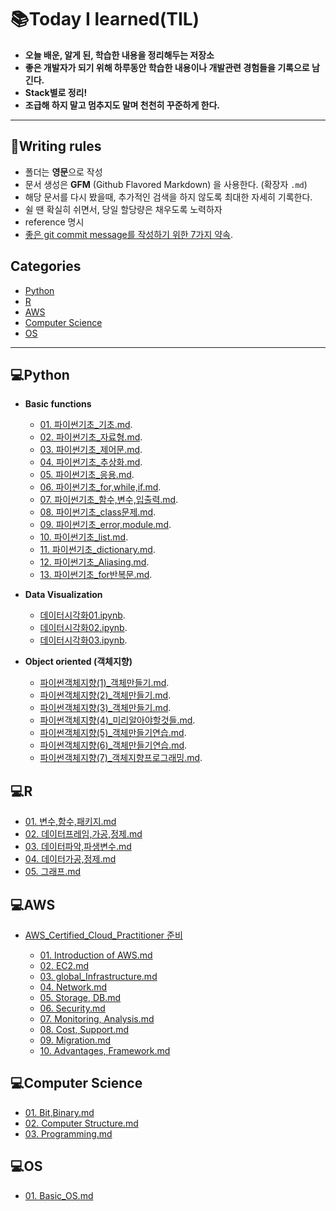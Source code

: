 📚Today I learned(TIL)
=================

* **오늘 배운, 알게 된, 학습한 내용을 정리해두는 저장소**
* **좋은 개발자가 되기 위해 하루동안 학습한 내용이나 개발관련 경험들을 기록으로 남긴다.**
* **Stack별로 정리!**
* **조급해 하지 말고 멈추지도 말며 천천히 꾸준하게 한다.**
---

📌Writing rules
--------------
* 폴더는 **영문**으로 작성
* 문서 생성은 **GFM** (Github Flavored Markdown) 을 사용한다. (확장자 `.md`)
* 해당 문서를 다시 봤을때, 추가적인 검색을 하지 않도록 최대한 자세히 기록한다.
* 쉴 땐 확실히 쉬면서, 당일 할당량은 채우도록 노력하자
* reference 명시
* [좋은 git commit message를 작성하기 위한 7가지 약속](https://meetup.toast.com/posts/106).

Categories
----------
* [Python](#💻python)
* [R](#💻r)
* [AWS](#💻aws)
* [Computer Science](#💻computer-science)
* [OS](#💻os)
- - -
## 💻Python
* **Basic functions**
  - [01. 파이썬기초_기초.md](https://github.com/Hakunam97/TIL/blob/master/Python/Python_Basic/%5BCodeit%5DPython_%EA%B8%B0%EC%B4%88/01.%ED%8C%8C%EC%9D%B4%EC%8D%AC%EA%B8%B0%EC%B4%88_%EA%B8%B0%EC%B4%88.md).
  - [02. 파이썬기초_자료형.md](https://github.com/Hakunam97/TIL/blob/master/Python/Python_Basic/%5BCodeit%5DPython_%EA%B8%B0%EC%B4%88/02.%ED%8C%8C%EC%9D%B4%EC%8D%AC%EA%B8%B0%EC%B4%88_%EC%9E%90%EB%A3%8C%ED%98%95.md).
  - [03. 파이썬기초_제어문.md](https://github.com/Hakunam97/TIL/blob/master/Python/Python_Basic/%5BCodeit%5DPython_%EA%B8%B0%EC%B4%88/03.%ED%8C%8C%EC%9D%B4%EC%8D%AC%EA%B8%B0%EC%B4%88_%EC%A0%9C%EC%96%B4%EB%AC%B8.md).
  - [04. 파이썬기초_추상화.md](https://github.com/Hakunam97/TIL/blob/master/Python/Python_Basic/%5BCodeit%5DPython_%EA%B8%B0%EC%B4%88/04.%ED%8C%8C%EC%9D%B4%EC%8D%AC%EA%B8%B0%EC%B4%88_%EC%B6%94%EC%83%81%ED%99%94.md).
  - [05. 파이썬기초_응용.md](https://github.com/Hakunam97/TIL/blob/master/Python/Python_Basic/%5BCodeit%5DPython_%EA%B8%B0%EC%B4%88/05.%ED%8C%8C%EC%9D%B4%EC%8D%AC%EA%B8%B0%EC%B4%88_%EC%9D%91%EC%9A%A9.md).
  - [06. 파이썬기초_for,while,if.md](https://github.com/Hakunam97/TIL/blob/master/Python/Python_Basic/%5Bnadocoding%5DPython_%EA%B8%B0%EC%B4%88/06.%ED%8C%8C%EC%9D%B4%EC%8D%AC%EA%B8%B0%EC%B4%88_for%2Cwhile%2Cif.md).
  - [07. 파이썬기초_함수,변수,입출력.md](https://github.com/Hakunam97/TIL/blob/master/Python/Python_Basic/%5Bnadocoding%5DPython_%EA%B8%B0%EC%B4%88/07.%ED%8C%8C%EC%9D%B4%EC%8D%AC%EA%B8%B0%EC%B4%88_%ED%95%A8%EC%88%98%2C%EB%B3%80%EC%88%98%2C%EC%9E%85%EC%B6%9C%EB%A0%A5.md).
  - [08. 파이썬기초_class문제.md](https://github.com/Hakunam97/TIL/blob/master/Python/Python_Basic/%5Bnadocoding%5DPython_%EA%B8%B0%EC%B4%88/08.%ED%8C%8C%EC%9D%B4%EC%8D%AC%EA%B8%B0%EC%B4%88_class%EB%AC%B8%EC%A0%9C.md).
  - [09. 파이썬기초_error,module.md](https://github.com/Hakunam97/TIL/blob/master/Python/Python_Basic/%5Bnadocoding%5DPython_%EA%B8%B0%EC%B4%88/09.%ED%8C%8C%EC%9D%B4%EC%8D%AC%EA%B8%B0%EC%B4%88_error%2Cmodule.md).
  - [10. 파이썬기초_list.md](https://github.com/Hakunam97/TIL/blob/master/Python/Python_Basic/%5BCodeit%5DPython_%EB%8D%B0%EC%9D%B4%ED%84%B0/10.%ED%8C%8C%EC%9D%B4%EC%8D%AC%EA%B8%B0%EC%B4%88_list.md).
  - [11. 파이썬기초_dictionary.md](https://github.com/Hakunam97/TIL/blob/master/Python/Python_Basic/%5BCodeit%5DPython_%EB%8D%B0%EC%9D%B4%ED%84%B0/11.%ED%8C%8C%EC%9D%B4%EC%8D%AC%EA%B8%B0%EC%B4%88_dictionary.md).
  - [12. 파이썬기초_Aliasing.md](https://github.com/Hakunam97/TIL/blob/master/Python/Python_Basic/%5BCodeit%5DPython_%EB%8D%B0%EC%9D%B4%ED%84%B0/12.%ED%8C%8C%EC%9D%B4%EC%8D%AC%EA%B8%B0%EC%B4%88_Aliasing.md).
  - [13. 파이썬기초_for반복문.md](https://github.com/Hakunam97/TIL/blob/master/Python/Python_Basic/%5BCodeit%5DPython_%EB%8D%B0%EC%9D%B4%ED%84%B0/13.%ED%8C%8C%EC%9D%B4%EC%8D%AC%EA%B8%B0%EC%B4%88_for%EB%B0%98%EB%B3%B5%EB%AC%B8.md).
  
* **Data Visualization**
  - [데이터시각화01.ipynb](https://github.com/Hakunam97/TIL/blob/master/Python/Python_Data_visualization/data/%EB%8D%B0%EC%9D%B4%ED%84%B0%EC%8B%9C%EA%B0%81%ED%99%9401.ipynb).
  - [데이터시각화02.ipynb](https://github.com/Hakunam97/TIL/blob/master/Python/Python_Data_visualization/data/%EB%8D%B0%EC%9D%B4%ED%84%B0%EC%8B%9C%EA%B0%81%ED%99%9402.ipynb).
  - [데이터시각화03.ipynb](https://github.com/Hakunam97/TIL/blob/master/Python/Python_Data_visualization/data/%EB%8D%B0%EC%9D%B4%ED%84%B0%EC%8B%9C%EA%B0%81%ED%99%9403.ipynb).

* **Object oriented (객체지향)**
  - [파이썬객체지향(1)_객체만들기.md](https://github.com/Hakunam97/TIL/blob/master/Python/%5BCodeit%5DPython_Object%20oriented/%ED%8C%8C%EC%9D%B4%EC%8D%AC%EA%B0%9D%EC%B2%B4%EC%A7%80%ED%96%A5(1)_%EA%B0%9D%EC%B2%B4%EB%A7%8C%EB%93%A4%EA%B8%B0.md).
  - [파이썬객체지향(2)_객체만들기.md](https://github.com/Hakunam97/TIL/blob/master/Python/%5BCodeit%5DPython_Object%20oriented/%ED%8C%8C%EC%9D%B4%EC%8D%AC%EA%B0%9D%EC%B2%B4%EC%A7%80%ED%96%A5(2)_%EA%B0%9D%EC%B2%B4%EB%A7%8C%EB%93%A4%EA%B8%B0.md).
  - [파이썬객체지향(3)_객체만들기.md](https://github.com/Hakunam97/TIL/blob/master/Python/%5BCodeit%5DPython_Object%20oriented/%ED%8C%8C%EC%9D%B4%EC%8D%AC%EA%B0%9D%EC%B2%B4%EC%A7%80%ED%96%A5(3)_%EA%B0%9D%EC%B2%B4%EB%A7%8C%EB%93%A4%EA%B8%B0.md).
  - [파이썬객체지향(4)_미리알아야할것들.md](https://github.com/Hakunam97/TIL/blob/master/Python/%5BCodeit%5DPython_Object%20oriented/%ED%8C%8C%EC%9D%B4%EC%8D%AC%EA%B0%9D%EC%B2%B4%EC%A7%80%ED%96%A5(4)_%EB%AF%B8%EB%A6%AC%EC%95%8C%EC%95%84%EC%95%BC%ED%95%A0%EA%B2%83%EB%93%A4.md).
  - [파이썬객체지향(5)_객체만들기연습.md](https://github.com/Hakunam97/TIL/blob/master/Python/%5BCodeit%5DPython_Object%20oriented/%ED%8C%8C%EC%9D%B4%EC%8D%AC%EA%B0%9D%EC%B2%B4%EC%A7%80%ED%96%A5(5)_%EA%B0%9D%EC%B2%B4%EB%A7%8C%EB%93%A4%EA%B8%B0%EC%97%B0%EC%8A%B5.md).
  - [파이썬객체지향(6)_객체만들기연습.md](https://github.com/Hakunam97/TIL/blob/master/Python/%5BCodeit%5DPython_Object%20oriented/%ED%8C%8C%EC%9D%B4%EC%8D%AC%EA%B0%9D%EC%B2%B4%EC%A7%80%ED%96%A5(6)_%EA%B0%9D%EC%B2%B4%EB%A7%8C%EB%93%A4%EA%B8%B0%EC%97%B0%EC%8A%B5.md).
  - [파이썬객체지향(7)_객체지향프로그래밍.md](https://github.com/Hakunam97/TIL/blob/master/Python/%5BCodeit%5DPython_Object%20oriented/%ED%8C%8C%EC%9D%B4%EC%8D%AC%EA%B0%9D%EC%B2%B4%EC%A7%80%ED%96%A5(7)_%EA%B0%9D%EC%B2%B4%EC%A7%80%ED%96%A5%ED%94%84%EB%A1%9C%EA%B7%B8%EB%9E%98%EB%B0%8D.md).

## 💻R
- [01. 변수,함수,패키지.md](https://github.com/Hakunam97/TIL/blob/master/R/01_%EB%B3%80%EC%88%98%2C%ED%95%A8%EC%88%98%2C%ED%8C%A8%ED%82%A4%EC%A7%80.md)
- [02. 데이터프레임,가공,정제.md](https://github.com/Hakunam97/TIL/blob/master/R/02_%EB%8D%B0%EC%9D%B4%ED%84%B0%ED%94%84%EB%A0%88%EC%9E%84%2C%EA%B0%80%EA%B3%B5%2C%EC%A0%95%EC%A0%9C.md)
- [03. 데이터파악,파생변수.md](https://github.com/Hakunam97/TIL/blob/master/R/03.%EB%8D%B0%EC%9D%B4%ED%84%B0%ED%8C%8C%EC%95%85%2C%ED%8C%8C%EC%83%9D%EB%B3%80%EC%88%98.md)
- [04. 데이터가공,정제.md](https://github.com/Hakunam97/TIL/blob/master/R/04.%EB%8D%B0%EC%9D%B4%ED%84%B0%EA%B0%80%EA%B3%B5%2C%EC%A0%95%EC%A0%9C.md)
- [05. 그래프.md](https://github.com/Hakunam97/TIL/blob/master/R/05.%EA%B7%B8%EB%9E%98%ED%94%84.md)

## 💻AWS
- [AWS_Certified_Cloud_Practitioner 준비](https://github.com/Hakunam97/TIL/tree/master/AWS/AWS_Certified_Cloud_Practitioner)

  - [01. Introduction of AWS.md](https://github.com/Hakunam97/TIL/blob/master/AWS/AWS_Certified_Cloud_Practitioner/01.AWS%EC%86%8C%EA%B0%9C.md)
  - [02. EC2.md](https://github.com/Hakunam97/TIL/blob/master/AWS/AWS_Certified_Cloud_Practitioner/02.EC2.md)
  - [03. global_Infrastructure.md](https://github.com/Hakunam97/TIL/blob/master/AWS/AWS_Certified_Cloud_Practitioner/03.%EA%B8%80%EB%A1%9C%EB%B2%8C%EC%9D%B8%ED%94%84%EB%9D%BC%2C%EC%95%88%EC%A0%95%EC%84%B1.md)
  - [04. Network.md](https://github.com/Hakunam97/TIL/blob/master/AWS/AWS_Certified_Cloud_Practitioner/04.%EB%84%A4%ED%8A%B8%EC%9B%8C%ED%82%B9.md)
  - [05. Storage, DB.md](https://github.com/Hakunam97/TIL/blob/master/AWS/AWS_Certified_Cloud_Practitioner/05.%EC%8A%A4%ED%86%A0%EB%A6%AC%EC%A7%80%2C%EB%8D%B0%EC%9D%B4%ED%84%B0%EB%B2%A0%EC%9D%B4%EC%8A%A4.md)
  - [06. Security.md](https://github.com/Hakunam97/TIL/blob/master/AWS/AWS_Certified_Cloud_Practitioner/06.%EB%B3%B4%EC%95%88.md)
  - [07. Monitoring, Analysis.md](https://github.com/Hakunam97/TIL/blob/master/AWS/AWS_Certified_Cloud_Practitioner/07.%EB%AA%A8%EB%8B%88%ED%84%B0%EB%A7%81%2C%EB%B6%84%EC%84%9D.md)
  - [08. Cost, Support.md](https://github.com/Hakunam97/TIL/blob/master/AWS/AWS_Certified_Cloud_Practitioner/08.%EC%9A%94%EA%B8%88%2C%EC%A7%80%EC%9B%90.md)
  - [09. Migration.md](https://github.com/Hakunam97/TIL/blob/master/AWS/AWS_Certified_Cloud_Practitioner/09.%EB%A7%88%EC%9D%B4%EA%B7%B8%EB%A0%88%EC%9D%B4%EC%85%98%2C%ED%98%81%EC%8B%A0.md)
  - [10. Advantages, Framework.md](https://github.com/Hakunam97/TIL/blob/master/AWS/AWS_Certified_Cloud_Practitioner/10.%EC%9D%B4%EC%A0%90%2C%ED%94%84%EB%A0%88%EC%9E%84%EC%9B%8C%ED%81%AC.md)

## 💻Computer Science
- [01. Bit,Binary.md](https://github.com/Hakunam97/TIL/blob/master/Computer%20Science/01_%EB%B9%84%ED%8A%B8%EC%99%80%EC%A7%84%EC%88%98.md)
- [02. Computer Structure.md](https://github.com/Hakunam97/TIL/blob/master/Computer%20Science/02_%EC%BB%B4%ED%93%A8%ED%84%B0%EA%B5%AC%EC%A1%B0.md)
- [03. Programming.md](https://github.com/Hakunam97/TIL/blob/master/Computer%20Science/03.%ED%94%84%EB%A1%9C%EA%B7%B8%EB%9E%98%EB%B0%8D.md)

## 💻OS
- [01. Basic_OS.md](https://github.com/Hakunam97/TIL/blob/master/OS/Basic_OS.md)